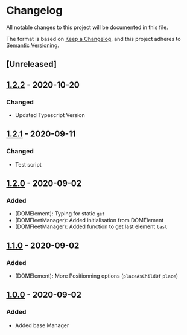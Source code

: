 # Changelog
All notable changes to this project will be documented in this file.

The format is based on [Keep a Changelog](https://keepachangelog.com/en/1.0.0/),
and this project adheres to [Semantic Versioning](https://semver.org/spec/v2.0.0.html).

## [Unreleased]

## [1.2.2] - 2020-10-20

### Changed

- Updated Typescript Version

## [1.2.1] - 2020-09-11

### Changed

- Test script

## [1.2.0] - 2020-09-02

### Added

- (DOMElement): Typing for static `get`
- (DOMFleetManager): Added initialisation from DOMElement
- (DOMFleetManager): Added function to get last element `last`

## [1.1.0] - 2020-09-02

### Added

- (DOMElement): More Positionning options (`placeAsChildOf` `place`)

## [1.0.0] - 2020-09-02

### Added

- Added base Manager

[1.2.2]: https://github.com/dzeiocom/libs/releases/tag/%40dzeio%2Fdom-manager%401.2.2
[1.2.1]: https://github.com/dzeiocom/libs/releases/tag/%40dzeio%2Fdom-manager%401.2.1
[1.2.0]: https://github.com/dzeiocom/libs/releases/tag/%40dzeio%2Fdom-manager%401.2.0
[1.1.0]: https://github.com/dzeiocom/libs/releases/tag/%40dzeio%2Fdom-manager%401.1.0
[1.0.0]: https://github.com/dzeiocom/libs/releases/tag/%40dzeio%2Fdom-manager%401.0.0
